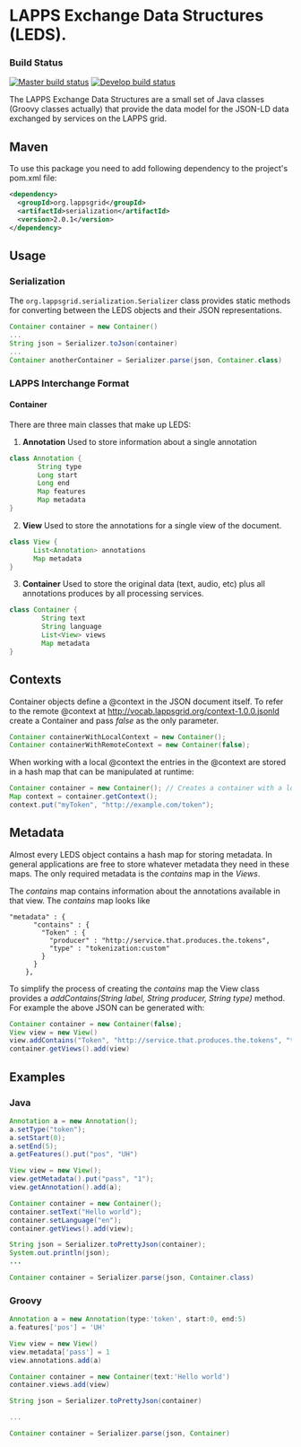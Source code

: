 LAPPS Exchange Data Structures (LEDS).
======================================

### Build Status

[![Master build status](http://grid.anc.org:9080/travis/svg/lapps/org.lappsgrid.serialization?branch=master)](https://travis-ci.org/lapps/org.lappsgrid.serialization)
[![Develop build status](http://grid.anc.org:9080/travis/svg/lapps/org.lappsgrid.serialization?branch=develop)](https://travis-ci.org/lapps/org.lappsgrid.serialization)

The LAPPS Exchange Data Structures are a small set of Java classes (Groovy classes 
actually) that provide the data model for the JSON-LD data exchanged by services on the
LAPPS grid. 

## Maven

To use this package you need to add following dependency to the project's pom.xml file:

```xml
<dependency>
  <groupId>org.lappsgrid</groupId>
  <artifactId>serialization</artifactId>
  <version>2.0.1</version>
</dependency>
```

## Usage

### Serialization

The `org.lappsgrid.serialization.Serializer` class provides static methods for converting
between the LEDS objects and their JSON representations.

```groovy
Container container = new Container()
...
String json = Serializer.toJson(container)
...
Container anotherContainer = Serializer.parse(json, Container.class)
```

### LAPPS Interchange Format

#### Container


There are three main classes that make up LEDS:

1. **Annotation** Used to store information about a single annotation
```groovy
class Annotation {
       String type
       Long start
       Long end
       Map features
       Map metadata
}
```

2. **View** Used to store the annotations for a single view of the document.
```groovy
class View {
      List<Annotation> annotations
      Map metadata
}
```

3. **Container** Used to store the original data (text, audio, etc) plus all annotations produces by all
processing services.
```groovy
class Container {
        String text
        String language
        List<View> views
        Map metadata
}
```

## Contexts

Container objects define a @context in the JSON document itself.  To refer to the remote @context at http://vocab.lappsgrid.org/context-1.0.0.jsonld create a Container and pass _false_ as the only parameter.

```java
Container containerWithLocalContext = new Container();
Container containerWithRemoteContext = new Container(false);
```

When working with a local @context the entries in the @context are stored in a hash map that can be manipulated at runtime:

```java
Container container = new Container(); // Creates a container with a local @context object.
Map context = container.getContext();
context.put("myToken", "http://example.com/token");
```

## Metadata

Almost every LEDS object contains a hash map for storing metadata.  In general applications are
free to store whatever metadata they need in these maps.  The only required metadata
is the _contains_ map in the _Views_.

The _contains_ map contains information about the annotations available in that
view.  The _contains_
map looks like

```
"metadata" : {
      "contains" : {
        "Token" : {
          "producer" : "http://service.that.produces.the.tokens",
          "type" : "tokenization:custom"
        }
      }
    },
```

To simplify the process of creating the _contains_ map the View class
provides a _addContains(String label, String producer, String type)_ method. For
 example the above JSON can be generated with:

```java
Container container = new Container(false);
View view = new View()
view.addContains("Token", "http://service.that.produces.the.tokens", "tokenization:custom");
container.getViews().add(view)
```

## Examples

### Java

```java
Annotation a = new Annotation();
a.setType("token");
a.setStart(0);
a.setEnd(5);
a.getFeatures().put("pos", "UH")

View view = new View();
view.getMetadata().put("pass", "1");
view.getAnnotation().add(a);

Container container = new Container();
container.setText("Hello world");
container.setLanguage("en");
container.getViews().add(view);

String json = Serializer.toPrettyJson(container);
System.out.println(json);
...

Container container = Serializer.parse(json, Container.class)
```

### Groovy
```groovy
Annotation a = new Annotation(type:'token', start:0, end:5)
a.features['pos'] = 'UH'

View view = new View()
view.metadata['pass'] = 1
view.annotations.add(a)

Container container = new Container(text:'Hello world')
container.views.add(view)

String json = Serializer.toPrettyJson(container)

...

Container container = Serializer.parse(json, Container)
```
